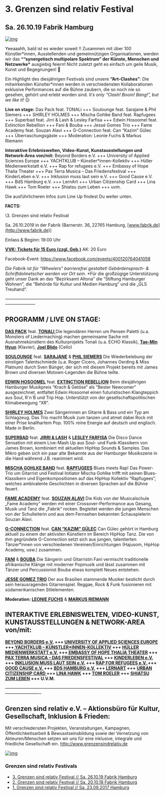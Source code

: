 # 3. Grenzen sind relativ Festival 

## Sa. 26.10.19 Fabrik Hamburg

[![img](http://www.grenzensindrelativ.de/wp-content/uploads/2019/08/Webseite-Overbild.jpg)](http://www.grenzensindrelativ.de/wp-content/uploads/2019/08/Webseite-Overbild.jpg)

Yeeaaahh, bald ist es wieder soweit !! Zusammen mit über 100  Künstler*innen, Ausstellenden und gemeinnützigen Organisationen, werden  wir das ***“synergetisch multipolare Spektrum” der Künste, Menschen und Netzwerke\*** ausgiebig feiern! Nicht zuletzt geht es einfach um geile Musik, Kunst und Begegnungen! 🙂

Ein Highlight des diesjährigen Festivals sind unsere **“Art-Clashes”**: Die mitwirkenden Künstler*innen werden in verschiedensten Kollaborationen  exklusive Performances auf die Bühne zaubern, die so noch nie so  gesehen, gehört und erlebt worden sind. *It´s only “Clash! Boom! Bang!”, but we like it!* 😉 

**Live on stage:**
Das Pack feat. TONALi +++ Soulounge feat. Sarajane & Phil Siemers  +++ SHIRLEY HOLMES +++ Mischa Gohlke Band feat. Rapfugees +++ Superbad  feat. Jirri & Lash & Lesley Farfisa +++ Edwin Hosoomel feat.  Extinction Rebellion +++ Fani & Bouba +++ Jessé Gomes Trio +++ Fame  Academy feat. Souzan Alavi +++ G-Connection feat. Can “Kazim” Gülec +++  Überraschungsgäste +++ Moderation: Leonie Fuchs & Markus Riemann

**Interaktive Erlebniswelten, Video-Kunst, Kunstausstellungen und Network-Area** **von/mit:**
 Beyond Borders e.V. +++ University of Applied Sciences Europe +++  YACHTKLUB – Künstler*innen-Kollektiv +++ Hüller Medienwerkstatt e.V. +++ Rap for refugees e.V. +++ Embassy of Hope Thalia Theater +++ Pax Terra  Musica – Das Friedensfestival +++ KinderLeben e.V. +++ Inklusion muss  laut sein e.V. +++ Good Cause e.V. +++ BdS Hamburg e.V. +++ LernArt +++  Urban Citizenship Card +++ Lina Hawk +++ Tom Roeler +++ Shiatsu zum  Leben +++ uvm.

Die ausführlicheren Infos zum Line Up findest Du weiter unten.


**FACTS:**

\3. Grenzen sind relativ Festival

Sa. 26.10.2019 in der Fabrik (Barnerstr. 36, 22765 Hamburg, [www.fabrik.de](http://www.fabrik.de))

Einlass & Beginn: 19:00 Uhr

[**VVK: Tickets für 15 Euro (zzgl. Geb.)**](https://www.tixforgigs.com/site/Pages/Shop/ShowEvent.aspx?ID=31039) AK: 20 Euro

Facebook-Event: https://www.facebook.com/events/400120764041058

*Die Fabrik ist für “Wheelers” barrierefrei gestaltet! Gebärdensprach- & Schriftdolmetscher werden vor Ort sein.* *Für die großzügige Unterstützung geht unser Dank an das “Bezirksamt Altona” die “Stiftung Hamburger Wohnen”, die “Behörde für Kultur und Medien  Hamburg” und die „GLS Treuhand“.


———————————————————————————————————————————

## **PROGRAMM / LIVE ON STAGE:**

[**DAS PACK**](http://www.daspack.de/) feat. [**TONALI** ](https://www.tonali.de/)
Die legendären Herren um Pensen Paletti (u.a. Monsters of Liedermaching) machen gemeinsame Sache mit Ausnahmekünstlern des Kulturprojekts Tonali (u.a. ECHO Klassik), [**Tae-Min Hyun**](https://www.tonalisten.com/tonalisten/tonalisten/show/tae-min-hyun/) (Klavier), [**Joel Blido**](https://www.tonalisten.com/tonalisten/tonalisten/show/joel-blido/) (Cello)

[**SOULOUNGE**](https://www.soulounge.com/) feat. [**SARAJANE**](https://www.sarajane.eu/) & [**PHIL SIEMERS**](https://www.philsiemers.de/)
Die Wiederbelebung der einstigen Talentschmiede (u.a. Roger Cicero,  Johannes Oerding & Miss Platnum) durch Sven Bünger, der sich mit  diesem Projekt bereits mit James Brown und diversen Motown-Legenden die  Bühne teilte.

[**EDWIN HOSOOMEL**](https://www.edwinhosoomel.com/home-1) feat. [**EXTINCTION REBELLION**](https://extinctionrebellion.de/)
Beim diesjährigen Hamburger Musikpreis “Krach & Getöse” als “Bester  Newcomer” ausgezeichnet, entfaltet Edwin Hosoomel einen futuristischen  Klangteppich aus Soul, R´n´B und Trip Hop. Unterstützt von der  gesellschaftspolitischen Klimabewegung “XR”.

[**SHIRLEY HOLMES**](https://shirleyholmes.de/)
Zwei Sängerinnen an Gitarre & Bass und ein Typ am Schlagzeug.
Das Trio macht Musik zum tanzen und atmet dabei Rock mit einer Prise knallhartem Pop.
100% reine Energie auf deutsch und englisch. Made in Berlin.

[**SUPERBAD**](https://www.superbad-hamburg.com/) feat. [**JIRRI & LASH**](https://b-m.facebook.com/jirriundlash/) & [**LESLEY FARFISA**](http://www.derfallboese.de/wordpress/)
Die Disco Dance Sensation mit einem Live-Mash Up aus Soul- und  Funk-Klassikern von James Brown, kombiniert mit aktuellen HipHop Sounds  & Samples. Das Mikro geben sich ein paar alte Bekannte aus der  Hamburger Musikszene in die Hand während J.B. reanimiert wird.

 [**MISCHA GOHLKE BAND**](https://mischagohlkeband.de/) feat. [**RAPFUGEES**](https://www.rapfugees.org/)
 Blues meets Rap! Das Power-Trio um Gitarrist und Festival Initiator  Mischa Gohlke trifft mit seinen Blues-Klassikern und Eigenkompositionen  auf das HipHop Kollektiv “Rapfugees”, welches ambivalente Geschichten in diversen Sprachen auf die Bühne feuert.

 [**FAME ACADEMY**](https://www.fame-academy.com/) feat. [**SOUZAN ALAVI**](https://www.souzan-alavi.de/) 
 Die Kids von der Musicalschule „Fame Academy“ werden mit einer  Crossover-Performance aus Gesang, Musik und Tanz die „Fabrik“ rocken.  Begleitet werden die jungen Menschen von der Schulleiterin und aus dem  Fernsehen bekannten Schauspielerin Souzan Alavi.

[**G-CONNECTION**](http://canguelec.de/) feat. [**CAN “KAZIM” GÜLEC**](http://canguelec.de/) 
 Can Gülec gehört in Hamburg aktuell zu einem der aktivsten Künstlern im  Bereich HipHop Tanz. Die von ihm gegründete G-Connection setzt sich aus  jungen, talentierten Tänzer*innen von verschiedenen  Vereinen/Einrichtungen (Hajusom, HipHop Academy, usw.) zusammen.

[**FANI**](https://www.facebook.com/FaNiMusic7/) & [**BOUBA**](https://www.facebook.com/Bouba-África-danza-158965274228342/) Die Sängerin und Gitarristin Fani vermischt traditionelle afrikanische  Klänge mit moderner Popmusik und lässt zusammen mit Tänzer und  Percussionist Bouba etwas komplett Neues entstehen.

[**JESSE GOMEZ TRIO**](https://youandme-music.blogspot.com/2015/07/jesse-gomes-gitarrist-und-bassist.html) 
 Der aus Brasilien stammende Musiker besticht durch sein herausragendes Gitarrenspiel.
 Reggae, Rock & Funk fusionieren mit südamerikanischen Stilelementen.

**Moderation: [LEONIE FUCHS](https://leonie-fuchs.de/)** & **[MARKUS RIEMANN](https://kulturbedarf.de/)**

## **INTERAKTIVE ERLEBNISWELTEN, VIDEO-KUNST, KUNSTAUSSTELLUNGEN** **& NETWORK-AREA von/mit**:

**[BEYOND BORDERS e.V.](http://beyond-borders-ev.de/de/) +++ [UNIVERSITY OF APPLIED SCIENCES EUROPE](http://www.btk-fh.de/de/hamburg/) +++[ YACHTKLUB – KÜNSTLER\*INNEN-KOLLEKTIV](https://www.instagram.com/yachtklub_society/) +++ [HÜLLER MEDIENWERKSTATT e.V.](http://hueller-medienwerkstatt.de/) +++[ EMBASSY OF HOPE THALIA THEATER](https://www.facebook.com/EmbassyThaliaTheater/) +++ [PAX TERRA MUSICA – DAS FRIEDENSFESTIVAL](https://www.pax-terra-musica.de/) +++ [KINDERLEBEN e.V.](https://kinderleben.hamburg/) +++ [INKLUSION MUSS LAUT SEIN e.V.](http://www.i-m-l-s.com/) +++ [RAP FOR REFUGEES e.V. ](https://www.rapforrefugees.org/)+++ [GOOD CAUSE e.V. ](https://www.facebook.com/goodcause2013/)+++ [BDS HAMBURG e.V.](http://www.bds-hh.de/) +++ [LERNART](http://lernart.schule/) +++ [URBAN CITIZENSHIP CARD ](http://urban-citizenship-hamburg.rechtaufstadt.net/)+++ [LINA HAWK](https://linahawk.com/site/) +++ [TOM ROELER](https://roeler.com/) +++ [SHIATSU ZUM LEBEN](https://www.shiatsu-zum-leben.de) +++ U.V.M.**

————————————————————————————————————————————-

## **Grenzen sind relativ e.V. – Aktionsbüro für Kultur, Gesellschaft, Inklusion & Frieden:**

Mit verschiedensten Projekten, Veranstaltungen, Kampagnen,  Öffentlichkeitsarbeit & Bewusstseinsbildung sowie der Vernetzung von Akteuren/Menschen setzen wir uns für eine inklusive, integrale und  friedliche Gesellschaft ein. http://www.grenzensindrelativ.de

[![img](http://www.grenzensindrelativ.de/wp-content/uploads/2019/08/Plakat_OnlineA2_GSR3.jpg)](http://www.grenzensindrelativ.de/wp-content/uploads/2019/08/Plakat_OnlineA2_GSR3.jpg)

### Grenzen sind relativ Festivals

- [3. Grenzen sind relativ Festival // Sa. 26.10.19 Fabrik Hamburg](http://www.grenzensindrelativ.de/veranstaltungen/3-grenzen-sind-relativ-festival-sa-26-10-19-fabrik-hamburg-2-2/3-grenzen-sind-relativ-festival-sa-26-10-19-fabrik-hamburg-2.html)
- [2. Grenzen sind relativ Festival // Sa. 20.10.18 Fabrik Hamburg](http://www.grenzensindrelativ.de/veranstaltungen/3-grenzen-sind-relativ-festival-sa-26-10-19-fabrik-hamburg-2-2/2-grenzen-sind-relativ-festival-sa-20-10-18-fabrik-hamburg.html)
- [1. Grenzen sind relativ Festival // Sa. 23.09.2017 Hamburg](http://www.grenzensindrelativ.de/veranstaltungen/3-grenzen-sind-relativ-festival-sa-26-10-19-fabrik-hamburg-2-2/audiovisuelle-impressionen-vom-grenzen-sind-relativ-festival-2017.html)
